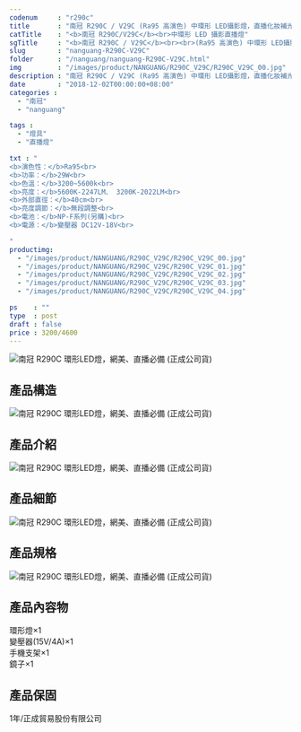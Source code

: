 ```yaml
---
codenum     : "r290c"
title       : "南冠 R290C / V29C (Ra95 高演色) 中環形 LED攝影燈，直播化妝補光燈 | 正成公司貨"
catTitle    : "<b>南冠 R290C/V29C</b><br>中環形 LED 攝影直播燈"
sgTitle     : "<b>南冠 R290C / V29C</b><br><br>(Ra95 高演色) 中環形 LED攝影燈，直播化妝補光燈"
slug        : "nanguang-R290C-V29C"
folder      : "/nanguang/nanguang-R290C-V29C.html"
img         : "/images/product/NANGUANG/R290C_V29C/R290C_V29C_00.jpg"
description : "南冠 R290C / V29C (Ra95 高演色) 中環形 LED攝影燈，直播化妝補光燈 ，讓在補光時更加的靈活運用"
date        : "2018-12-02T00:00:00+08:00"
categories :
  - "南冠"
  - "nanguang"

tags :
  - "燈具"
  - "直播燈"

txt : "
<b>演色性：</b>Ra95<br>
<b>功率：</b>29W<br>
<b>色溫：</b>3200~5600k<br>
<b>亮度：</b>5600K-2247LM、 3200K-2022LM<br>
<b>外部直徑：</b>40cm<br>
<b>亮度調節：</b>無段調整<br>
<b>電池：</b>NP-F系列(另購)<br>
<b>電源：</b>變壓器 DC12V-18V<br>

"
productimg:
  - "/images/product/NANGUANG/R290C_V29C/R290C_V29C_00.jpg"
  - "/images/product/NANGUANG/R290C_V29C/R290C_V29C_01.jpg"
  - "/images/product/NANGUANG/R290C_V29C/R290C_V29C_02.jpg"
  - "/images/product/NANGUANG/R290C_V29C/R290C_V29C_03.jpg"
  - "/images/product/NANGUANG/R290C_V29C/R290C_V29C_04.jpg"

ps    : ""
type  : post
draft : false
price : 3200/4600
---
```

<p>
<img src="/images/product/NANGUANG/R290C_V29C/R290C_V29C_05.jpg" alt="南冠 R290C 環形LED燈，網美、直播必備  (正成公司貨)">
</p>
<h2>產品構造</h2>
<p>
<img src="/images/product/NANGUANG/R290C_V29C/R290C_V29C_06.jpg" alt="南冠 R290C 環形LED燈，網美、直播必備  (正成公司貨)">
</p>
<h2>產品介紹</h2>
<p>
<img src="/images/product/NANGUANG/R290C_V29C/R290C_V29C_07.jpg" alt="南冠 R290C 環形LED燈，網美、直播必備  (正成公司貨)">
</p>
<h2>產品細節</h2>
<p>
<img src="/images/product/NANGUANG/R290C_V29C/R290C_V29C_08.jpg" alt="南冠 R290C 環形LED燈，網美、直播必備  (正成公司貨)">
</p>
<h2>產品規格</h2>
<p>
<img src="/images/product/NANGUANG/R290C_V29C/R290C_V29C_09.jpg" alt="南冠 R290C 環形LED燈，網美、直播必備  (正成公司貨)">
</p>
<h2>產品內容物</h2>
<p>
環形燈×1 <br>
變壓器(15V/4A)×1 <br>
手機支架×1 <br>
鏡子×1 <br>
</p>
<h2>產品保固</h2>
<p>
1年/正成貿易股份有限公司
</p>